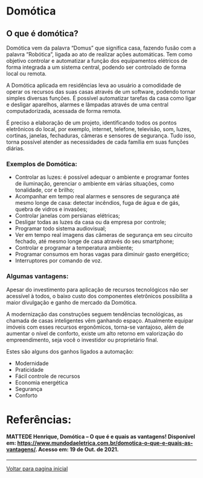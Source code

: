 # Domótica
## O que é domótica?
Domótica vem da palavra “Domus” que significa casa, fazendo fusão com a palavra “Robótica”, ligada ao ato de realizar ações automáticas. Tem como objetivo controlar e automatizar a função dos equipamentos elétricos de forma integrada a um sistema central, podendo ser controlado de forma local ou remota.

A Domótica aplicada em residências leva ao usuário a comodidade de operar os recursos das suas casas através de um software, podendo tornar simples diversas funções. É possível automatizar tarefas da casa como ligar e desligar aparelhos, alarmes e lâmpadas através de uma central computadorizada, acessada de forma remota.

É preciso a elaboração de um projeto, identificando todos os pontos eletrônicos do local, por exemplo, internet, telefone, televisão, som, luzes, cortinas, janelas, fechaduras, câmeras e sensores de segurança. Tudo isso, torna possível atender as necessidades de cada família em suas funções diárias.

### Exemplos de Domótica:

* Controlar as luzes: é possível adequar o ambiente e programar fontes de iluminação, gerenciar o ambiente em várias situações, como tonalidade, cor e brilho;
* Acompanhar em tempo real alarmes e sensores de segurança até mesmo longe de casa: detectar incêndios, fuga de água e de gás, quebra de vidros e invasões;
* Controlar janelas com persianas elétricas;
* Desligar todas as luzes da casa ou da empresa por controle;
* Programar todo sistema audiovisual;
* Ver em tempo real imagens das câmeras de segurança em seu circuito fechado, até mesmo longe de casa através do seu smartphone;
* Controlar e programar a temperatura ambiente;
* Programar consumos em horas vagas para diminuir gasto energético;
* Interruptores por comando de voz.

### Algumas vantagens:

Apesar do investimento para aplicação de recursos tecnológicos não ser acessível à todos, o baixo custo dos componentes eletrônicos possibilita a maior divulgação e ganho de mercado da Domótica.

A modernização das construções seguem tendências tecnológicas, as chamada de casas inteligentes vêm ganhando espaço. Atualmente equipar imóveis com esses recursos ergonômicos, torna-se vantajoso, além de aumentar o nível de conforto, existe um alto retorno em valorização do empreendimento, seja você o investidor ou proprietário final.

Estes são alguns dos ganhos ligados a automação:

- Modernidade
- Praticidade
- Fácil controle de recursos
- Economia energética
- Segurança
- Conforto

 # Referências:
#### MATTEDE Henrique, Domótica – O que é e quais as vantagens! Disponível em: https://www.mundodaeletrica.com.br/domotica-o-que-e-quais-as-vantagens/. Acesso em: 19 de Out. de 2021.
 ---
 [Voltar para pagina inicial](/README.md)
